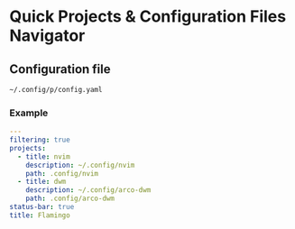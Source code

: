 # Quick Projects & Configuration Files Navigator

<!-- ![p](https://github.com/Pheon-Dev/flamingo/blob/main/flamin.gif) -->

## Configuration file

```bash
~/.config/p/config.yaml
```

### Example

```yaml
---
filtering: true
projects:
  - title: nvim
    description: ~/.config/nvim
    path: .config/nvim
  - title: dwm
    description: ~/.config/arco-dwm
    path: .config/arco-dwm
status-bar: true
title: Flamingo
```
